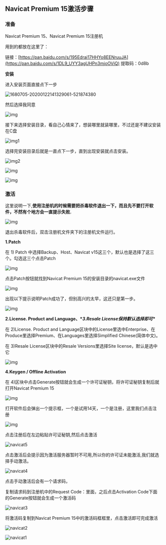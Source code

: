 ## Navicat Premium 15激活步骤

### **准备**

Navicat Premium 15、Navicat Premium 15注册机

用到的都放在这里了：

链接：[https://pan.baidu.com/s/195Edrai17HHYo8EENruuJA](https://pan.baidu.com/s/1DL9_UYY3agUHPn3mjoOViQ)
提取码：0d8b

**安装**

进入安装页面直接点下一步

![1680705-20200122141329061-521874380](https://raw.githubusercontent.com/YangLiang266/images/master/img/1680705-20200122141329061-521874380.png)

然后选择我同意

![img](https://raw.githubusercontent.com/YangLiang266/images/master/img/1680705-20200122141350968-787062972.png)

接下来选择安装目录，看自己心情来了，想装哪里就装哪里，不过还是不建议安装在C盘

![img1](https://img2018.cnblogs.com/i-beta/1680705/202001/1680705-20200122141420385-1320988545.png)

选择完安装目录后就是一直点下一步，直到出现安装就点击安装。

![img2](https://raw.githubusercontent.com/YangLiang266/images/master/img/1680705-20200122141523442-197388853.png)

 ![img](https://raw.githubusercontent.com/YangLiang266/images/master/img/1680705-20200122141542567-204569280.png)

 ![img](https://raw.githubusercontent.com/YangLiang266/images/master/img/1680705-20200122141600917-623383787.png)

### **激活**

这里说明一下,**使用注册机的时候需要把杀毒软件退出一下，而且先不要打开软件，不然有个地方会一直提示失败.**

 ![img](https://raw.githubusercontent.com/YangLiang266/images/master/img/1680705-20190914101947178-1508511708.png)

退出杀毒软件后，双击注册机文件夹下的注册机文件运行。

**1.Patch**

在 1) Patch 中选择Backup、Host、Navicat v15这三个，默认也是选择了这三个。勾选这三个点击Patch

![img](https://img2018.cnblogs.com/i-beta/1680705/202001/1680705-20200122131723443-399494397.png)

点击Patch按钮就找到Navicat Premium 15的安装目录的navicat.exe文件

![img](https://raw.githubusercontent.com/YangLiang266/images/master/img/1680705-20200122135623740-1819333424.png)

 出现以下提示说明Patch成功了，但别高兴的太早，这还只是第一步。

 ![img](https://raw.githubusercontent.com/YangLiang266/images/master/img/1680705-20200122124513888-771093616.png)

**2.License. Product and Language、\**3.Resale License保持默认选择即可\****

在 2)License. Product and Language区块中的License里选中Enterprise、在Produce里选择Premium、在Languages里选择Simplified Chinese(简体中文)。

在 3)Resale License区块中的Resale Versions里选择Site license，默认是选中它

![img](https://img2018.cnblogs.com/i-beta/1680705/202001/1680705-20200122141715006-809584048.png)

 **4.Keygen / Offline Activation**

在 4)区块中点击Generate按钮就会生成一个许可证秘钥，将许可证秘钥复制后就打开Navicat Premium 15

 ![img](https://img2018.cnblogs.com/i-beta/1680705/202001/1680705-20200122142341068-90465548.png)

打开软件后会弹出一个提示框，一个是试用14天，一个是注册，这里我们点击注册

 ![img](https://img2018.cnblogs.com/i-beta/1680705/202001/1680705-20200122141909974-1812063140.png)

点击注册后在左边粘贴许可证秘钥,然后点击激活

 ![navicat5](https://yliang.oss-cn-shanghai.aliyuncs.com/img/programming/1680705-20200122141943138-998366999.png)

点击激活后会提示因为激活服务器暂时不可用,所以你的许可证未能激活,我们就选择手动激活。

 ![navicat4](https://yliang.oss-cn-shanghai.aliyuncs.com/img/programming/1680705-20200122142025592-1543971080.png)

点击手动激活后会有一个请求码，

复制请求码到注册机中的Request Code：里面，之后点击Activation Code下面的Generate按钮就会生成一个激活码

 ![navicat3](https://yliang.oss-cn-shanghai.aliyuncs.com/img/programming/1680705-20200122142101583-1571259566.png)

将激活码复制到Navicat Premium 15中的激活码框框里，点击激活即可完成激活

 ![navicat2](https://yliang.oss-cn-shanghai.aliyuncs.com/img/programming/1680705-20200122142132596-1797826354.png)

 ![navicat1](https://yliang.oss-cn-shanghai.aliyuncs.com/img/programming/1680705-20200122142154925-1239877484.png)



